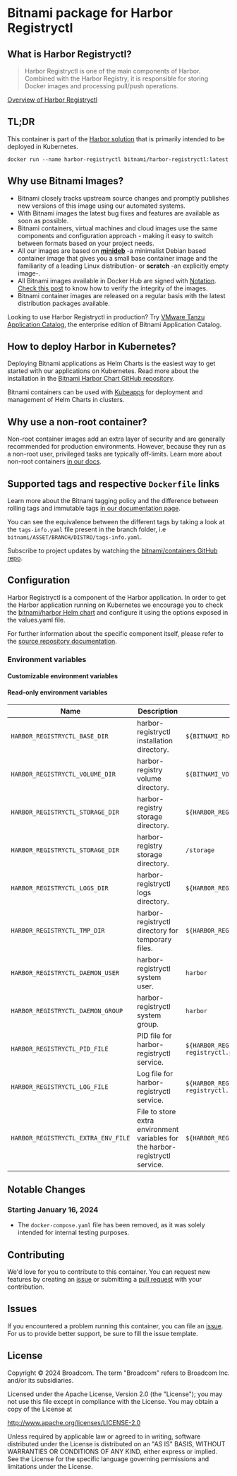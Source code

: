 # Bitnami package for Harbor Registryctl

## What is Harbor Registryctl?

> Harbor Registryctl is one of the main components of Harbor. Combined with the Harbor Registry, it is responsible for storing Docker images and processing pull/push operations.

[Overview of Harbor Registryctl](https://github.com/goharbor/harbor)

## TL;DR

This container is part of the [Harbor solution](https://github.com/bitnami/charts/tree/main/bitnami/harbor) that is primarily intended to be deployed in Kubernetes.

```console
docker run --name harbor-registryctl bitnami/harbor-registryctl:latest
```

## Why use Bitnami Images?

* Bitnami closely tracks upstream source changes and promptly publishes new versions of this image using our automated systems.
* With Bitnami images the latest bug fixes and features are available as soon as possible.
* Bitnami containers, virtual machines and cloud images use the same components and configuration approach - making it easy to switch between formats based on your project needs.
* All our images are based on [**minideb**](https://github.com/bitnami/minideb) -a minimalist Debian based container image that gives you a small base container image and the familiarity of a leading Linux distribution- or **scratch** -an explicitly empty image-.
* All Bitnami images available in Docker Hub are signed with [Notation](https://notaryproject.dev/). [Check this post](https://blog.bitnami.com/2024/03/bitnami-packaged-containers-and-helm.html) to know how to verify the integrity of the images.
* Bitnami container images are released on a regular basis with the latest distribution packages available.

Looking to use Harbor Registryctl in production? Try [VMware Tanzu Application Catalog](https://bitnami.com/enterprise), the enterprise edition of Bitnami Application Catalog.

## How to deploy Harbor in Kubernetes?

Deploying Bitnami applications as Helm Charts is the easiest way to get started with our applications on Kubernetes. Read more about the installation in the [Bitnami Harbor Chart GitHub repository](https://github.com/bitnami/charts/tree/master/bitnami/harbor).

Bitnami containers can be used with [Kubeapps](https://kubeapps.dev/) for deployment and management of Helm Charts in clusters.

## Why use a non-root container?

Non-root container images add an extra layer of security and are generally recommended for production environments. However, because they run as a non-root user, privileged tasks are typically off-limits. Learn more about non-root containers [in our docs](https://docs.bitnami.com/tutorials/work-with-non-root-containers/).

## Supported tags and respective `Dockerfile` links

Learn more about the Bitnami tagging policy and the difference between rolling tags and immutable tags [in our documentation page](https://docs.bitnami.com/tutorials/understand-rolling-tags-containers/).

You can see the equivalence between the different tags by taking a look at the `tags-info.yaml` file present in the branch folder, i.e `bitnami/ASSET/BRANCH/DISTRO/tags-info.yaml`.

Subscribe to project updates by watching the [bitnami/containers GitHub repo](https://github.com/bitnami/containers).

## Configuration

Harbor Registryctl is a component of the Harbor application. In order to get the Harbor application running on Kubernetes we encourage you to check the [bitnami/harbor Helm chart](https://github.com/bitnami/charts/tree/master/bitnami/harbor) and configure it using the options exposed in the values.yaml file.

For further information about the specific component itself, please refer to the [source repository documentation](https://github.com/goharbor/harbor/tree/main/docs).

### Environment variables

#### Customizable environment variables

#### Read-only environment variables

| Name                                | Description                                                                   | Value                                                   |
|-------------------------------------|-------------------------------------------------------------------------------|---------------------------------------------------------|
| `HARBOR_REGISTRYCTL_BASE_DIR`       | harbor-registryctl installation directory.                                    | `${BITNAMI_ROOT_DIR}/harbor-registryctl`                |
| `HARBOR_REGISTRYCTL_VOLUME_DIR`     | harbor-registry volume directory.                                             | `${BITNAMI_VOLUME_DIR}/harbor-registry`                 |
| `HARBOR_REGISTRYCTL_STORAGE_DIR`    | harbor-registry storage directory.                                            | `${HARBOR_REGISTRYCTL_VOLUME_DIR}/storage`              |
| `HARBOR_REGISTRYCTL_STORAGE_DIR`    | harbor-registry storage directory.                                            | `/storage`                                              |
| `HARBOR_REGISTRYCTL_LOGS_DIR`       | harbor-registryctl logs directory.                                            | `${HARBOR_REGISTRYCTL_BASE_DIR}/logs`                   |
| `HARBOR_REGISTRYCTL_TMP_DIR`        | harbor-registryctl directory for temporary files.                             | `${HARBOR_REGISTRYCTL_BASE_DIR}/tmp`                    |
| `HARBOR_REGISTRYCTL_DAEMON_USER`    | harbor-registryctl system user.                                               | `harbor`                                                |
| `HARBOR_REGISTRYCTL_DAEMON_GROUP`   | harbor-registryctl system group.                                              | `harbor`                                                |
| `HARBOR_REGISTRYCTL_PID_FILE`       | PID file for harbor-registryctl service.                                      | `${HARBOR_REGISTRYCTL_TMP_DIR}/harbor-registryctl.pid`  |
| `HARBOR_REGISTRYCTL_LOG_FILE`       | Log file for harbor-registryctl service.                                      | `${HARBOR_REGISTRYCTL_LOGS_DIR}/harbor-registryctl.log` |
| `HARBOR_REGISTRYCTL_EXTRA_ENV_FILE` | File to store extra environment variables for the harbor-registryctl service. | `${HARBOR_REGISTRYCTL_BASE_DIR}/.env`                   |

## Notable Changes

### Starting January 16, 2024

* The `docker-compose.yaml` file has been removed, as it was solely intended for internal testing purposes.

## Contributing

We'd love for you to contribute to this container. You can request new features by creating an [issue](https://github.com/bitnami/containers/issues) or submitting a [pull request](https://github.com/bitnami/containers/pulls) with your contribution.

## Issues

If you encountered a problem running this container, you can file an [issue](https://github.com/bitnami/containers/issues/new/choose). For us to provide better support, be sure to fill the issue template.

## License

Copyright &copy; 2024 Broadcom. The term "Broadcom" refers to Broadcom Inc. and/or its subsidiaries.

Licensed under the Apache License, Version 2.0 (the "License");
you may not use this file except in compliance with the License.
You may obtain a copy of the License at

<http://www.apache.org/licenses/LICENSE-2.0>

Unless required by applicable law or agreed to in writing, software
distributed under the License is distributed on an "AS IS" BASIS,
WITHOUT WARRANTIES OR CONDITIONS OF ANY KIND, either express or implied.
See the License for the specific language governing permissions and
limitations under the License.
